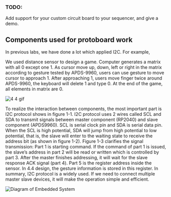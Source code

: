 ### TODO:

Add support for your custom circuit board to your sequencer, and give a demo.

## Components used for protoboard work
In previous labs, we have done a lot which applied I2C. For example,

We used distance sensor to design a game. Computer generates a matrix with all 0 except one 1. As cursor move up, down, left or right in the matrix according to gesture tested by APDS-9960, users can use gesture to move cursor to approach 1. After approaching 1, users move finger twice around APDS-9960, the keyboard will delete 1 and type 0. At the end of the game, all elements in matrix are 0.

![4 4 gif](https://user-images.githubusercontent.com/114196821/192076289-c3b3bcab-0912-4a18-842c-9e16174ceb31.gif)

To realize the interaction between components, the most important part is I2C protocol shows in figure 1-1. I2C protocol uses 2 wires called SCL and SDA to transmit signals between master component (RP2040) and slave component (APDS9960). SCL is serial clock pin and SDA is serial data pin. When the SCL is high potential, SDA will jump from high potential to low potential, that is, the slave will enter to the waiting state to receive the address bit (as shown in figure 1-2). Figure 1-3 clarifies the signal transmission: Part 1 is starting command. If the command of part 1 is issued, the slave’s address in part 2 will be read or written which is controlled by part 3. After the master finishes addressing, it will wait for the slave response ACK signal (part 4). Part 5 is the register address inside the sensor. In 4.4 design, the gesture information is stored in this register. In summary, I2C protocol is a widely used. If we need to connect multiple master slave devices, it will make the operation simple and efficient.

![Diagram of Embedded System](https://user-images.githubusercontent.com/114196821/192072496-b77cf929-3127-44ef-bafc-c4550b65efbe.jpg)
